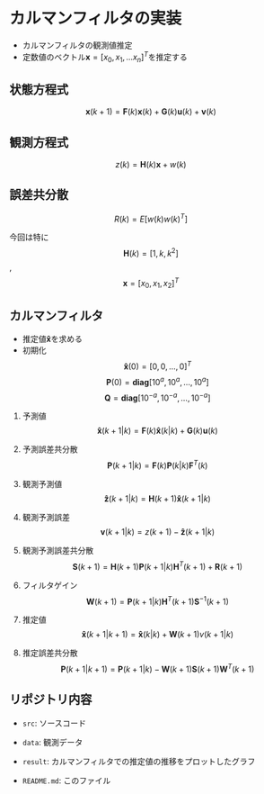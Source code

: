 
# カルマンフィルタの実装

- カルマンフィルタの観測値推定
- 定数値のベクトル$\boldsymbol{x} = [x_0, x_1, ...x_n]^T$を推定する

## 状態方程式

$$ \boldsymbol{x}(k+1) = \boldsymbol{F}(k)\boldsymbol{x}(k) + \boldsymbol{G}(k)\boldsymbol{u}(k) + \boldsymbol{v}(k)$$

## 観測方程式

$$ z(k) = \boldsymbol{H}(k)\boldsymbol{x} + w(k) $$

## 誤差共分散

$$R(k) = E[w(k)w(k)^T]$$

今回は特に $$ \boldsymbol{H}(k) = [1, k, k^2]$$,$$\boldsymbol{x} = [x_0, x_1, x_2]^T $$

## カルマンフィルタ

- 推定値$\boldsymbol{\hat{x}}$を求める
- 初期化
  $$\boldsymbol{\hat{x}}(0) = [0, 0, ..., 0]^T$$
  $$\boldsymbol{P}(0) = \mathbf{diag}[10^a, 10^a, ..., 10^a]$$
  $$\boldsymbol{Q} = \mathbf{diag}[10^{-a}, 10^{-a}, ..., 10^{-a}]$$

1. 予測値 $$\boldsymbol{\hat{x}}(k+1|k) = \boldsymbol{F}(k)\boldsymbol{\hat{x}}(k|k) + \boldsymbol{G}(k)\boldsymbol{u}(k)$$

1. 予測誤差共分散 $$\boldsymbol{P}(k+1|k) = \boldsymbol{F}(k)\boldsymbol{P}(k|k)\boldsymbol{F}^T(k)$$

1. 観測予測値 $$\boldsymbol{\hat{z}}(k+1|k) = \boldsymbol{H}(k+1)\boldsymbol{\hat{x}}(k+1|k)$$

1. 観測予測誤差 $$\boldsymbol{v}(k+1|k) = z(k+1) - \boldsymbol{\hat{z}}(k+1|k)$$

1. 観測予測誤差共分散 $$\boldsymbol{S}(k+1) = \boldsymbol{H}(k+1)\boldsymbol{P}(k+1|k)\boldsymbol{H}^T(k+1)+\boldsymbol{R}(k+1)$$

1. フィルタゲイン $$\boldsymbol{W}(k+1) = \boldsymbol{P}(k+1|k)\boldsymbol{H}^T(k+1)\boldsymbol{S}^{-1}(k+1)$$

1. 推定値 $$\boldsymbol{\hat{x}}(k+1|k+1) = \boldsymbol{\hat{x}}(k|k) + \boldsymbol{W}(k+1)v(k+1|k)$$

1. 推定誤差共分散 $$\boldsymbol{P}(k+1|k+1) = \boldsymbol{P}(k+1|k)-\boldsymbol{W}(k+1)\boldsymbol{S}(k+1)\boldsymbol{W}^T(k+1)$$

## リポジトリ内容

- ```src```: ソースコード

- ```data```: 観測データ

- ```result```: カルマンフィルタでの推定値の推移をプロットしたグラフ

- ```README.md```: このファイル
